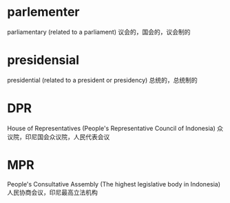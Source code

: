 # parlementer

parliamentary (related to a parliament)
议会的，国会的，议会制的

# presidensial

presidential (related to a president or presidency)
总统的，总统制的

# DPR

House of Representatives (People's Representative Council of Indonesia)
众议院，印尼国会众议院，人民代表会议

# MPR

People's Consultative Assembly (The highest legislative body in Indonesia)
人民协商会议，印尼最高立法机构
